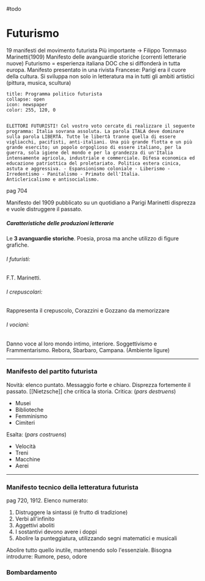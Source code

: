 #todo
# Futurismo 
19 manifesti del movimento futurista
Più importante -> Filippo Tommaso Marinetti(1909)
Manifesto delle avanguardie storiche (correnti letterarie nuove)
Futurismo = esperienza italiana DOC che si diffonderà in tutta europa. 
Manifesto presentato in una rivista Francese: Parigi era il cuore della cultura. 
Si sviluppa non solo in letteratura ma in tutti gli ambiti artistici (pittura, musica, scultura)

```ad-note
title: Programma politico futurista
collapse: open 
icon: newspaper
color: 255, 120, 0


ELETTORI FUTURISTI! Col vostro voto cercate di realizzare il seguente programma: Italia sovrana assoluta. La parola ITALA deve dominare sulla parola LIBERTÀ. Tutte le libertà tranne quella di essere vigliacchi, pacifisti, anti-italiani. Una più grande flotta e un più grande esercito; un popolo orgoglioso di essere italiano, per la guerra, sola igiene del mondo e per la grandezza di un'Italia intensamente agricola, industriale e commerciale. Difesa economica ed educazione patriottica del proletariato. Politica estera cinica, astuta e aggressiva. - Espansionismo coloniale - Liberismo - Irredentismo - Panitalismo - Primato dell'Italia. 
Anticlericalismo e antisocialismo. 
```

pag 704

Manifesto del 1909 pubblicato su un quotidiano a Parigi Marinetti disprezza e vuole distruggere il passato. 
##### Caratteristiche delle produzioni letterarie 
Le **3 avanguardie storiche**. Poesia, prosa ma anche utilizzo di figure grafiche. 
###### I futuristi:
F.T. Marinetti. 
###### I crepuscolari:
Rappresenta il crepuscolo, 
Corazzini e Gozzano da memorizzare
###### I vociani:
Danno voce al loro mondo intimo, interiore. Soggettivismo e  Frammentarismo. 
Rebora, Sbarbaro, Campana. (Ambiente ligure)

---
### Manifesto del partito futurista 
Novità: elenco puntato. 
Messaggio forte e chiaro. Disprezza fortemente il passato. [[Nietzsche]] che critica la storia.
Critica: (*pars destruens*) 
- Musei 
- Biblioteche
- Femminismo 
- Cimiteri 

Esalta: (*pars costruens*)
- Velocità
- Treni
- Macchine
- Aerei
---
### Manifesto tecnico della letteratura futurista
pag 720, 1912. 
Elenco numerato: 
1. Distruggere la sintassi (è frutto di tradizione)
2. Verbi all'infinito
3. Aggettivi aboliti
4. I sostantivi devono avere i doppi 
5. Abolire la punteggiatura, utilizzando segni matematici e musicali

Abolire tutto quello inutile, mantenendo solo l'essenziale. 
Bisogna introdurre: Rumore, peso, odore

### Bombardamento 





